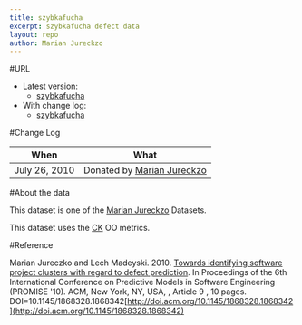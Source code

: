 ```yaml
---
title: szybkafucha
excerpt: szybkafucha defect data
layout: repo
author: Marian Jureckzo
---
```



#URL

  * Latest version: 
    * [szybkafucha](https://terapromise.csc.ncsu.edu:8443/svn/repo/defect/ck/szybkafucha/szybkafucha.csv)
  * With change log:
    * [szybkafucha](https://terapromise.csc.ncsu.edu:8443/svn/repo/defect/ck/szybkafucha/)

#Change Log

When | What
---- | ----
July 26, 2010 | Donated by [Marian Jureckzo](/repo/people)

#About the data

This dataset is one of the [Marian Jureckzo](/repo/people) Datasets.

This dataset uses the [CK](/repo/defect/ck) OO metrics.

#Reference

Marian Jureczko and Lech Madeyski. 2010. [Towards identifying software project clusters with regard to defect prediction](http://dl.acm.org/citation.cfm?id=1868328.1868342&coll=DL&dl=GUIDE&CFID=96280125&CFTOKEN=47274353). In
Proceedings of the 6th International Conference on Predictive
Models in Software Engineering (PROMISE '10). ACM, New York,
NY, USA, , Article 9 , 10 pages. DOI=10.1145/1868328.1868342[http://doi.acm.org/10.1145/1868328.1868342](http://doi.acm.org/10.1145/1868328.1868342)